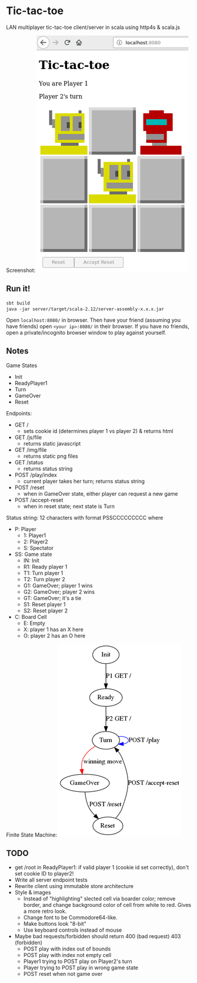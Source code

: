 Tic-tac-toe
===========

LAN multiplayer tic-tac-toe client/server in scala using http4s & scala.js

Screenshot:
![doc/client.png](doc/client.png)


Run it!
-------

```
sbt build
java -jar server/target/scala-2.12/server-assembly-x.x.x.jar
```

Open `localhost:8080/` in browser.
Then have your friend (assuming you have friends) open `<your ip>:8080/` in their browser.
If you have no friends, open a private/incognito browser window to play against yourself.


Notes
-----

Game States
- Init
- ReadyPlayer1
- Turn
- GameOver
- Reset

Endpoints:
- GET /
    - sets cookie id (determines player 1 vs player 2) & returns html
- GET /js/file
    - returns static javascript
- GET /img/file
    - returns static png files
- GET /status
    - returns status string
- POST /play/index
    - current player takes her turn; returns status string
- POST /reset
    - when in GameOver state, either player can request a new game
- POST /accept-reset
    - when in reset state; next state is Turn

Status string: 12 characters with format PSSCCCCCCCCC where
- P: Player
    - 1: Player1
    - 2: Player2
    - S: Spectator
- SS: Game state
    - IN: Init
    - R1: Ready player 1
    - T1: Turn player 1
    - T2: Turn player 2
    - G1: GameOver; player 1 wins
    - G2: GameOver; player 2 wins
    - GT: GameOver; it's a tie
    - S1: Reset player 1
    - S2: Reset player 2
- C: Board Cell
    - E: Empty
    - X: player 1 has an X here
    - O: player 2 has an O here

Finite State Machine:
![doc/finite-state-machine.png](doc/finite-state-machine.png)


TODO
----

- get /root in ReadyPlayer1:
  if valid player 1 (cookie id set correctly),
  don't set cookie ID to player2!
- Write all server endpoint tests
- Rewrite client using immutable store architecture
- Style & images
    - Instead of "highlighting" slected cell via boarder color;
      remove border, and change background color of cell from white to red.
      Gives a more retro look.
    - Change font to be Commodore64-like.
    - Make buttons look "8-bit"
    - Use keyboard controls instead of mouse
- Maybe bad requests/forbidden should return 400 (bad request) 403 (forbidden)
    - POST play with index out of bounds
    - POST play with index not empty cell
    - Player1 trying to POST play on Player2's turn
    - Player trying to POST play in wrong game state
    - POST reset when not game over
